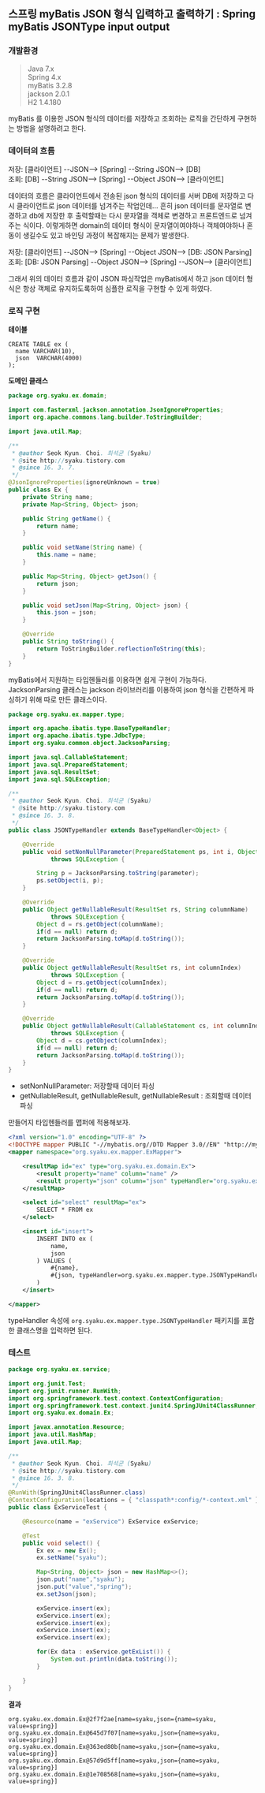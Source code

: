 ## 스프링 myBatis JSON 형식 입력하고 출력하기 : Spring myBatis JSONType input output

### 개발환경
> Java 7.x  
Spring 4.x  
myBatis 3.2.8  
jackson 2.0.1  
H2 1.4.180

myBatis 를 이용한 JSON 형식의 데이터를 저장하고 조회하는 로직을 간단하게 구현하는 방법을 설명하려고 한다.


### 데이터의 흐름
저장: [클라이언트] --JSON--> [Spring] --String JSON--> [DB]  
조회: [DB] --String JSON--> [Spring] --Object JSON--> [클라이언트]

데이터의 흐름은 클라이언트에서 전송된 json 형식의 데이터를 서버 DB에 저장하고 다시 클라이언트로 json 데이터를 넘겨주는 작업인데... 흔히 json 데이터를 문자열로 변경하고 db에 저장한 후 출력할때는 다시 문자열을 객체로 변경하고 프론트엔드로 넘겨주는 식이다. 
이렇게하면 domain의 데이터 형식이 문자열이여야하나 객체여야하나 혼동이 생길수도 있고 바인딩 과정이 복잡해지는 문제가 발생한다.

저장: [클라이언트] --JSON--> [Spring] --Object JSON--> [DB: JSON Parsing]  
조회: [DB: JSON Parsing] --Object JSON--> [Spring] --JSON--> [클라이언트]

그래서 위의 데이터 흐름과 같이 JSON 파싱작업은 myBatis에서 하고 json 데이터 형식은 항상 객체로 유지하도록하여 심플한 로직을 구현할 수 있게 하였다.

### 로직 구현

**테이블**

```
CREATE TABLE ex (
  name VARCHAR(10),
  json  VARCHAR(4000)
);
```

**도메인 클래스**

```java
package org.syaku.ex.domain;

import com.fasterxml.jackson.annotation.JsonIgnoreProperties;
import org.apache.commons.lang.builder.ToStringBuilder;

import java.util.Map;

/**
 * @author Seok Kyun. Choi. 최석균 (Syaku)
 * @site http://syaku.tistory.com
 * @since 16. 3. 7.
 */
@JsonIgnoreProperties(ignoreUnknown = true)
public class Ex {
	private String name;
	private Map<String, Object> json;

	public String getName() {
		return name;
	}

	public void setName(String name) {
		this.name = name;
	}

	public Map<String, Object> getJson() {
		return json;
	}

	public void setJson(Map<String, Object> json) {
		this.json = json;
	}

	@Override
	public String toString() {
		return ToStringBuilder.reflectionToString(this);
	}
}
```

myBatis에서 지원하는 타입헨들러를 이용하면 쉽게 구현이 가능하다. JacksonParsing 클래스는 jackson 라이브러리를 이용하여 json 형식을 간편하게 파싱하기 위해 따로 만든 클래스이다.

```java
package org.syaku.ex.mapper.type;

import org.apache.ibatis.type.BaseTypeHandler;
import org.apache.ibatis.type.JdbcType;
import org.syaku.common.object.JacksonParsing;

import java.sql.CallableStatement;
import java.sql.PreparedStatement;
import java.sql.ResultSet;
import java.sql.SQLException;

/**
 * @author Seok Kyun. Choi. 최석균 (Syaku)
 * @site http://syaku.tistory.com
 * @since 16. 3. 8.
 */
public class JSONTypeHandler extends BaseTypeHandler<Object> {

	@Override
	public void setNonNullParameter(PreparedStatement ps, int i, Object parameter, JdbcType jdbcType)
			throws SQLException {

		String p = JacksonParsing.toString(parameter);
		ps.setObject(i, p);
	}

	@Override
	public Object getNullableResult(ResultSet rs, String columnName)
			throws SQLException {
		Object d = rs.getObject(columnName);
		if(d == null) return d;
		return JacksonParsing.toMap(d.toString());
	}

	@Override
	public Object getNullableResult(ResultSet rs, int columnIndex)
			throws SQLException {
		Object d = rs.getObject(columnIndex);
		if(d == null) return d;
		return JacksonParsing.toMap(d.toString());
	}

	@Override
	public Object getNullableResult(CallableStatement cs, int columnIndex)
			throws SQLException {
		Object d = cs.getObject(columnIndex);
		if(d == null) return d;
		return JacksonParsing.toMap(d.toString());
	}
}
```

- setNonNullParameter: 저장할때 데이터 파싱
- getNullableResult, getNullableResult, getNullableResult : 조회할때 데이터 파싱

만들어지 타입헨들러를 맵퍼에 적용해보자.

```xml
<?xml version="1.0" encoding="UTF-8" ?>
<!DOCTYPE mapper PUBLIC "-//mybatis.org//DTD Mapper 3.0//EN" "http://mybatis.org/dtd/mybatis-3-mapper.dtd">
<mapper namespace="org.syaku.ex.mapper.ExMapper">

	<resultMap id="ex" type="org.syaku.ex.domain.Ex">
		<result property="name" column="name" />
		<result property="json" column="json" typeHandler="org.syaku.ex.mapper.type.JSONTypeHandler" />
	</resultMap>

	<select id="select" resultMap="ex">
		SELECT * FROM ex
	</select>

	<insert id="insert">
		INSERT INTO ex (
			name,
			json
		) VALUES (
			#{name},
			#{json, typeHandler=org.syaku.ex.mapper.type.JSONTypeHandler}
		)
	</insert>

</mapper>
```

typeHandler 속성에 `org.syaku.ex.mapper.type.JSONTypeHandler` 패키지를 포함한 클래스명을 입력하면 된다.

### 테스트

```java
package org.syaku.ex.service;

import org.junit.Test;
import org.junit.runner.RunWith;
import org.springframework.test.context.ContextConfiguration;
import org.springframework.test.context.junit4.SpringJUnit4ClassRunner;
import org.syaku.ex.domain.Ex;

import javax.annotation.Resource;
import java.util.HashMap;
import java.util.Map;

/**
 * @author Seok Kyun. Choi. 최석균 (Syaku)
 * @site http://syaku.tistory.com
 * @since 16. 3. 8.
 */
@RunWith(SpringJUnit4ClassRunner.class)
@ContextConfiguration(locations = { "classpath*:config/*-context.xml" })
public class ExServiceTest {

	@Resource(name = "exService") ExService exService;

	@Test
	public void select() {
		Ex ex = new Ex();
		ex.setName("syaku");

		Map<String, Object> json = new HashMap<>();
		json.put("name","syaku");
		json.put("value","spring");
		ex.setJson(json);

		exService.insert(ex);
		exService.insert(ex);
		exService.insert(ex);
		exService.insert(ex);
		exService.insert(ex);

		for(Ex data : exService.getExList()) {
			System.out.println(data.toString());
		}

	}
}
```

**결과**

```
org.syaku.ex.domain.Ex@2f7f2ae[name=syaku,json={name=syaku, value=spring}]
org.syaku.ex.domain.Ex@645d7f07[name=syaku,json={name=syaku, value=spring}]
org.syaku.ex.domain.Ex@363ed80b[name=syaku,json={name=syaku, value=spring}]
org.syaku.ex.domain.Ex@57d9d5ff[name=syaku,json={name=syaku, value=spring}]
org.syaku.ex.domain.Ex@1e708568[name=syaku,json={name=syaku, value=spring}]
```


